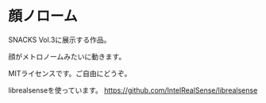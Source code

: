 # 顔ノローム

SNACKS Vol.3に展示する作品。

顔がメトロノームみたいに動きます。


MITライセンスです。ご自由にどうぞ。


librealsenseを使っています。
https://github.com/IntelRealSense/librealsense
